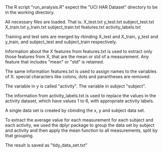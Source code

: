 The R script "run_analysis.R" expect the "UCI HAR Dataset" directory to be in the working directory.

All necessary files are loaded. 
That is:
X_test.txt
y_test.txt
subject_test.txt
X_train.txt
y_train.txt
subject_train.txt
features.txt
activity_labels.txt

Training and test sets are merged by rbinding X_test and X_train, y_test and y_train, and subject_test and subject_train respectively.

Information about the X features from features.txt is used to extract only those features from X, that are the mean or std of a measurement.
Any feature that includes "mean" or "std" is retained.

The same information features.txt is used to assign names to the variables of X.
special characters like colons, dots and parantheses are removed.

The variable in y is called "activity". 
The variable in subject "subject".

The information from activity_labels.txt is used to replace the values in the activity dataset, which have values 1 to 6, with appropriate activity labels.

A single data set is created by cbinding the x, y and subject data set.

To extract the average value for each measurement for each subject and each activity, we used the dplyr package to group the data set by subject and activity and then apply the mean function to all measurements, split by that grouping.

The result is saved as "tidy_data_set.txt"
